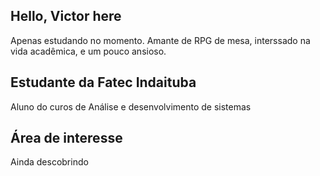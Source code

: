 ## Hello, Victor here 
Apenas estudando no momento. Amante de RPG de mesa, interssado na vida acadêmica, e um pouco ansioso.
## Estudante da Fatec Indaituba
Aluno do curos de Análise e desenvolvimento de sistemas
## Área de interesse
Ainda descobrindo


